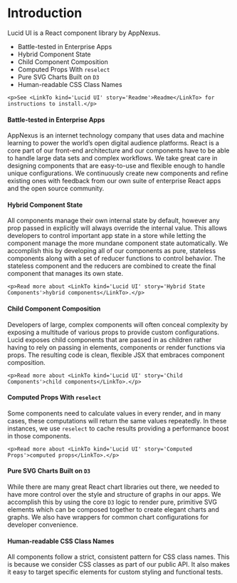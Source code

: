 # Introduction

Lucid UI is a React component library by AppNexus.

- Battle-tested in Enterprise Apps
- Hybrid Component State
- Child Component Composition
- Computed Props With `reselect`
- Pure SVG Charts Built on `D3`
- Human-readable CSS Class Names

```marksy
<p>See <LinkTo kind='Lucid UI' story='Readme'>Readme</LinkTo> for instructions to install.</p>
```

#### Battle-tested in Enterprise Apps

AppNexus is an internet technology company that uses data and machine learning to power the world’s open digital audience platforms.
React is a core part of our front-end architecture and our components have to be able to handle large data sets and complex workflows.
We take great care in designing components that are easy-to-use and flexible enough to handle unique configurations.
We continuously create new components and refine existing ones with feedback from our own suite of enterprise React apps and the open source community.

#### Hybrid Component State

All components manage their own internal state by default, however any prop passed in explicitly will always override the internal value.
This allows developers to control important app state in a store while letting the component manage the more mundane component state automatically.
We accomplish this by developing all of our components as pure, stateless components along with a set of reducer functions to control behavior.
The stateless component and the reducers are combined to create the final component that manages its own state.

```marksy
<p>Read more about <LinkTo kind='Lucid UI' story='Hybrid State Components'>hybrid components</LinkTo>.</p>
```

#### Child Component Composition

Developers of large, complex components will often conceal complexity by exposing a multitude of various props to provide custom configurations.
Lucid exposes child components that are passed in as children rather having to rely on passing in elements, components or render functions via props.
The resulting code is clean, flexible JSX that embraces component composition.

```marksy
<p>Read more about <LinkTo kind='Lucid UI' story='Child Components'>child components</LinkTo>.</p>
```

#### Computed Props With `reselect`

Some components need to calculate values in every render, and in many cases, these computations will return the same values repeatedly.
In these instances, we use `reselect` to cache results providing a performance boost in those components.

```marksy
<p>Read more about <LinkTo kind='Lucid UI' story='Computed Props'>computed props</LinkTo>.</p>
```

#### Pure SVG Charts Built on `D3`

While there are many great React chart libraries out there, we needed to have more control over the style and structure of graphs in our apps.
We accomplish this by using the core `D3` logic to render pure, primitive SVG elements which can be composed together to create elegant charts and graphs.
We also have wrappers for common chart configurations for developer convenience.

#### Human-readable CSS Class Names

All components follow a strict, consistent pattern for CSS class names. This is because we consider CSS classes as part of our public API.
It also makes it easy to target specific elements for custom styling and functional tests.
